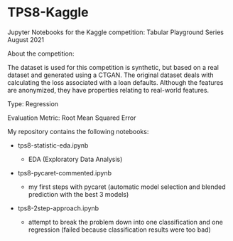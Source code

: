 # TPS8-Kaggle

Jupyter Notebooks for the Kaggle competition: Tabular Playground Series August 2021

About the competition:

The dataset is used for this competition is synthetic, but based on a real dataset and generated using a CTGAN. The original dataset deals with calculating the loss associated with a loan defaults. Although the features are anonymized, they have properties relating to real-world features.

Type: Regression 

Evaluation Metric: Root Mean Squared Error

My repository contains the following notebooks:

* tps8-statistic-eda.ipynb
  * EDA (Exploratory Data Analysis)

* tps8-pycaret-commented.ipynb
  * my first steps with pycaret (automatic model selection and blended prediction with the best 3 models)

* tps8-2step-approach.ipynb
  * attempt to break the problem down into one classification and one regression (failed because classification results were too bad)
